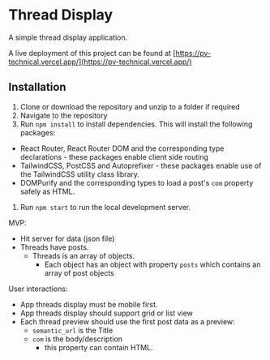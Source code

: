# Thread Display

A simple thread display application.  

A live deployment of this project can be found at [https://pv-technical.vercel.app/](https://pv-technical.vercel.app/)

## Installation
1. Clone or download the repository and unzip to a folder if required
1. Navigate to the repository
1. Run `npm install` to install dependencies. This will install the following packages:
  * React Router, React Router DOM and the corresponding type declarations - these packages enable client side routing
  * TailwindCSS, PostCSS and Autoprefixer - these packages enable use of the TailwindCSS utility class library.
  * DOMPurify and the corresponding types to load a post's `com` property safely as HTML.
1. Run `npm start` to run the local development server.

MVP:
* Hit server for data (json file)
* Threads have posts.
  * Threads is an array of objects.
    * Each object has an object with property `posts` which contains an array of post objects

User interactions:
* App threads display must be mobile first.
* App threads display should support grid or list view
* Each thread preview should use the first post data as a preview:
  * `semantic_url` is the Title
  * `com` is the body/description
    * this property can contain HTML.


